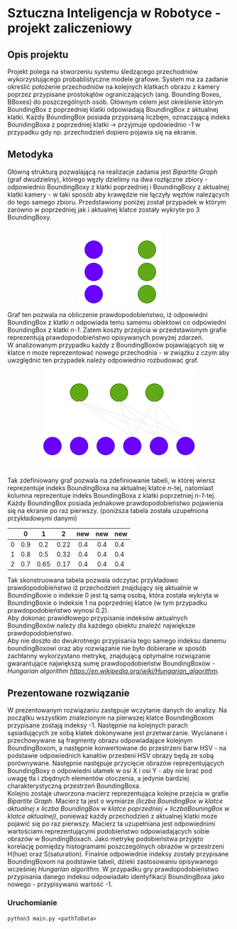 # Sztuczna Inteligencja w Robotyce - projekt zaliczeniowy
## Opis projektu
Projekt polega na stworzeniu systemu śledzącego przechodniów wykorzystującego probablistyczne modele grafowe. System ma za zadanie określić położenie przechodniów na kolejnych klatkach obrazu z kamery poprzez przypisane prostokątów ograniczających (ang. Bounding Boxes, BBoxes) do poszczególnych osób.
Głównym celem jest określenie którym BoundingBox z poprzedniej klatki odpowiadają BoundingBox z aktualnej klatki.
Każdy BoundingBox posiada przypisaną liczbęm, oznaczającą indeks BoundingBoxa z poprzedniej klatki -> przyjmuje opdowiednio -1 w przypadku gdy np. przechodzień dopiero pojawia się na ekranie.
## Metodyka
Główną strukturą pozwalającą na realizacje zadania jest *Bipartite Graph* (graf dwudzielny), którego węzły dzielimy na dwa rozłączne zbiory - odpowiednio BoundingBoxy z klatki poprzedniej i BoundingBoxy z aktualnej klatki kamery - w taki sposób aby krawędzie nie łączyły węzłów nalezących do tego samego zbioru. Przedstawiony poniżej został przypadek w którym zarówno w poprzedniej jak i aktualnej klatce zostały wykryte po 3 BoundingBoxy.  
<p align="center">
    <img src=https://github.com/Krawus/SIwR-pedestrian-tracking/blob/main/readmeFiles/graph.png> 
</p>

Graf ten pozwala na obliczenie prawdopodobieństwo, iż odpowiedni BoundingBox z klatki *n* odpowiada temu samemu obiektowi co odpowiedni BoundingBox z klatki *n-1*. Zatem koszty przejścia w przedstawionym grafie reprezentują prawdopodobieństwo opisywanych powyżej zdarzeń.    
W analizowanym przypadku każdy z BoundingBoxów pojawiających się w klatce *n* może reprezentować nowego przechodnia - w związku z czym aby uwzględnić ten przypadek należy odpowiednio rozbudować graf.
<p align="center">
    <img src=https://github.com/Krawus/SIwR-pedestrian-tracking/blob/main/readmeFiles/graph2.png> 
</p>

Tak zdefiniowany graf pozwala na zdefiniowanie tabeli, w której wiersz reprezentuje indeks BoundingBoxa na aktualnej klatce *n*-tej, natomiast kolumna reprezentuje indeks BoundingBoxa z klatki poprzetniej *n-1*-tej. Każdy BoundingBox posiada jednakowe prawdopodobieństwo pojawienia się na ekranie po raz pierwszy.
(poniższa tabela została uzupełniona przykładowymi danymi)
<center>

|   |  0  |   1  |   2  | new | new | new |
|---|:---:|:----:|:----:|:---:|:---:|-----|
| 0 | 0.9 | 0.2  | 0.22 | 0.4 | 0.4 | 0.4 |
| 1 | 0.8 | 0.5  | 0.32 | 0.4 | 0.4 | 0.4 |
| 2 | 0.7 | 0.65 | 0.17 | 0.4 | 0.4 | 0.4 |

</center>

Tak skonstruowana tabela pozwala odczytac przykładowo prawdopodobieństwo iż przechodzień znajdujący się aktualnie w BoundingBoxie o indeksie 0 jest tą samą osobą, która została wykryta w BoundingBoxie o indeksie  1 na poprzedniej klatce (w tym przypadku prawdopodobieństwo wynosi 0.2).  
Aby dokonac prawidłowego przypisania indeksów aktualnych BoundingBoxów należy dla każdego obiektu znaleźć największe prawdopodobieństwo.  
Aby nie doszło do dwukrotnego przypisania tego samego indeksu danemu boundingBoxowi oraz aby rozwiązanie nie było dobierane w sposób zachłanny wykorzystano metrykę, znajdującą optymalne rozwiązanie gwarantujące największą sumę prawdopodobieństw BoundingBoxów - *Hungarian algorithm https://en.wikipedia.org/wiki/Hungarian_algorithm*.
  

## Prezentowane rozwiązanie
W prezentowanym rozwiązaniu zastępuje wczytanie danych do analizy. Na początku wszystkim znalezionym na pierwszej klatce BoundingBoxom przypisane zostają indeksy -1. Następnie na kolejnych parach sąsiadujących ze sobą klatek dokonywane jest przetwarzanie. Wycianane i przechowywane są fragmenty obrazu odpowiadające kolejnym BoundingBoxom, a następnie konwertowane do przestrzeni barw HSV - na podstawie odpowiednich kanałów przesteni HSV obrazy będą ze sobą porównywane. Następnie następuje przycięcie obrazów reprezentujących BoundingBoxy o odpowiedni ułamek w osi X i osi Y - aby nie brać pod uwagę tła i zbędnych elementów otoczenia, a jedynie bardziej charakterystyczną przestrzeń BoundingBoxa.  
Kolejno zostaje utworzona macierz reprezentująca kolejne przejcia w grafie *Bipartite Graph*. Macierz ta jest o wymiarze *(liczba BoundingBox w klatce aktualnej x liczba BoundingBox w klatce poprzedniej + liczbaBouningBox w klatce aktualnej)*, ponieważ każdy przechodzień z aktualnej klatki może pojawić się po raz pierwszy. Macierz ta uzupełniana jest odpowiednimi wartościami reprezentującymi podobieństwo odpowiadających sobie obrazów w BoundingBoxach. Jako metrykę podobieństwa przyjęto korelację pomiędzy histogramami poszczególnych obrazów w przestrzeni H(hue) oraz S(saturation).
Finalnie odpowiednie indeksy zostały przypisane BoundingBoxom na podstawie tabeli, dzieki zastosowaniu opisywanego wcześniej *Hungarian algorithm*. W przypadku gry prawdopodobieństwo przypisania danego indeksu odpowiadało identyfikacji BoundingBoxa jako nowego - przypisywano wartość -1.


### Uruchomianie
``` 
python3 main.py <pathToData>
```